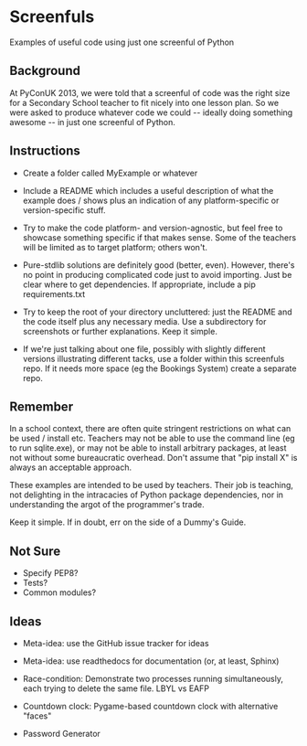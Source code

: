 Screenfuls
==========

Examples of useful code using just one screenful of Python

Background
----------

At PyConUK 2013, we were told that a screenful of code was the right size
for a Secondary School teacher to fit nicely into one lesson plan. So
we were asked to produce whatever code we could -- ideally doing something
awesome -- in just one screenful of Python.

Instructions
------------

* Create a folder called MyExample or whatever

* Include a README which includes a useful description
  of what the example does / shows plus an indication of any
  platform-specific or version-specific stuff.

* Try to make the code platform- and version-agnostic, but feel
  free to showcase something specific if that makes sense. Some of
  the teachers will be limited as to target platform; others won't.

* Pure-stdlib solutions are definitely good (better, even).
  However, there's no point in producing complicated code just to 
  avoid importing. Just be clear where to get dependencies.
  If appropriate, include a pip requirements.txt

* Try to keep the root of your directory uncluttered: just the
  README and the code itself plus any necessary media.
  Use a subdirectory for screenshots or further explanations.
  Keep it simple.
  
* If we're just talking about one file, possibly with slightly different
  versions illustrating different tacks, use a folder within this screenfuls
  repo. If it needs more space (eg the Bookings System) create a separate
  repo.

Remember
--------

In a school context, there are often quite stringent
restrictions on what can be used / install etc. Teachers may
not be able to use the command line (eg to run sqlite.exe),
or may not be able to install arbitrary packages, at least not
without some bureaucratic overhead. Don't assume that "pip install X"
is always an acceptable approach.

These examples are intended to be used by teachers. Their
job is teaching, not delighting in the intracacies of Python
package dependencies, nor in understanding the argot of the
programmer's trade.

Keep it simple. If in doubt, err on the side of a Dummy's Guide.

Not Sure
--------

* Specify PEP8?
* Tests?
* Common modules?

Ideas
-----

* Meta-idea: use the GitHub issue tracker for ideas
* Meta-idea: use readthedocs for documentation (or, at least, Sphinx)

* Race-condition: Demonstrate two processes running simultaneously, each trying to delete the same file. LBYL vs EAFP
* Countdown clock: Pygame-based countdown clock with alternative "faces"
* Password Generator
